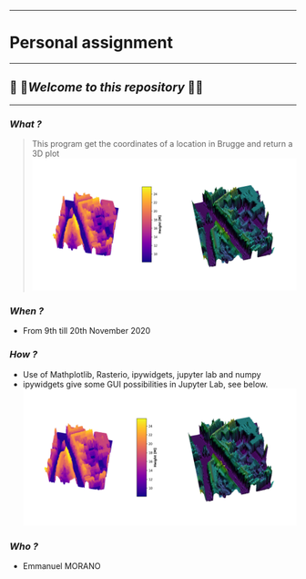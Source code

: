 ___
# Personal assignment
___
##  :rocket: :rocket:*Welcome to this repository*  :rocket::rocket:
___
### *What ?*
>This program get the coordinates of a location in Brugge and return a 3D plot
![Result](Figure5.png)




### *When ?*
* From 9th till 20th November 2020

### *How ?*
* Use of Mathplotlib, Rasterio, ipywidgets, jupyter lab and numpy
* ipywidgets give some GUI possibilities in Jupyter Lab, see below.
![Result](Figure5.png)

### *Who ?*
* Emmanuel MORANO
